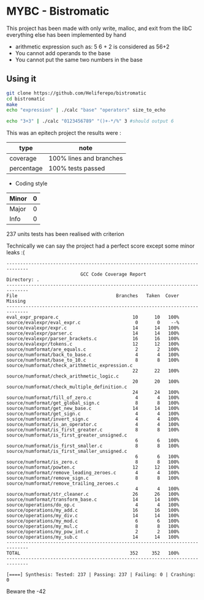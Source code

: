 # MYBC - Bistromatic

This project has been made with only write, malloc, and exit from the libC everything else has been implemented by hand

- arithmetic expression such as: 5 6 + 2 is considered as 56+2
- You cannot add operands to the base
- You cannot put the same two numbers in the base

## Using it

```sh
git clone https://github.com/Heliferepo/bistromatic
cd bistromatic
make
echo "expression" | ./calc "base" "operators" size_to_echo

echo "3+3" | ./calc "0123456789" "()+-*/%" 3 #should output 6
```

This was an epitech project the results were :

| type       |           note            |
|------------|---------------------------|
| coverage   | 100% lines and branches   |
| percentage | 100% tests passed         |

- Coding style 

| Minor | 0 |
|-------|---|
| Major | 0 |
| Info  | 0 |

237 units tests has been realised with criterion

Technically we can say the project had a perfect score except some minor leaks :(

```
------------------------------------------------------------------------------
                           GCC Code Coverage Report
Directory: .
------------------------------------------------------------------------------
File                                    Branches   Taken  Cover   Missing
------------------------------------------------------------------------------
eval_expr_prepare.c                           10      10   100%
source/evalexpr/eval_expr.c                    0       0    --%
source/evalexpr/expr.c                        14      14   100%
source/evalexpr/parser.c                      14      14   100%
source/evalexpr/parser_brackets.c             16      16   100%
source/evalexpr/tokens.c                      12      12   100%
source/numformat/are_equals.c                  2       2   100%
source/numformat/back_to_base.c                4       4   100%
source/numformat/base_to_10.c                  8       8   100%
source/numformat/check_arithmetic_expression.c
                                              22      22   100%
source/numformat/check_arithmetic_logic.c
                                              20      20   100%
source/numformat/check_multiple_definition.c
                                              24      24   100%
source/numformat/fill_of_zero.c                4       4   100%
source/numformat/get_global_sign.c             8       8   100%
source/numformat/get_new_base.c               14      14   100%
source/numformat/get_sign.c                    4       4   100%
source/numformat/invert_sign.c                 4       4   100%
source/numformat/is_an_operator.c              4       4   100%
source/numformat/is_first_greater.c            8       8   100%
source/numformat/is_first_greater_unsigned.c
                                               6       6   100%
source/numformat/is_first_smaller.c            8       8   100%
source/numformat/is_first_smaller_unsigned.c
                                               6       6   100%
source/numformat/is_zero.c                     8       8   100%
source/numformat/powten.c                     12      12   100%
source/numformat/remove_leading_zeroes.c       4       4   100%
source/numformat/remove_sign.c                 8       8   100%
source/numformat/remove_trailing_zeroes.c
                                               4       4   100%
source/numformat/str_cleaner.c                26      26   100%
source/numformat/transform_base.c             14      14   100%
source/operations/do_op.c                      4       4   100%
source/operations/my_add.c                    16      16   100%
source/operations/my_div.c                    14      14   100%
source/operations/my_mod.c                     6       6   100%
source/operations/my_mul.c                     8       8   100%
source/operations/my_pow_int.c                 2       2   100%
source/operations/my_sub.c                    14      14   100%
------------------------------------------------------------------------------
TOTAL                                        352     352   100%
------------------------------------------------------------------------------

[====] Synthesis: Tested: 237 | Passing: 237 | Failing: 0 | Crashing: 0
```

Beware the -42
